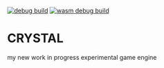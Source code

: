[![debug build](https://github.com/arshavirmirzakhani/crystal/actions/workflows/debugbuild.yml/badge.svg)](https://github.com/arshavirmirzakhani/crystal/actions/workflows/debugbuild.yml)
[![wasm debug build](https://github.com/arshavirmirzakhani/crystal/actions/workflows/wasmdebugbuild.yml/badge.svg)](https://github.com/arshavirmirzakhani/crystal/actions/workflows/wasmdebugbuild.yml)

# CRYSTAL
my new work in progress experimental game engine
